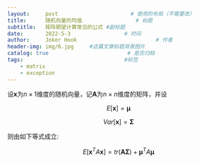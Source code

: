 ```yaml
---
layout:     post                       # 使用的布局（不需要改）
title:      随机向量的均值                 # 标题 
subtitle:   矩阵期望计算常见的公式 #副标题
date:       2022-5-3                 # 时间
author:     Joker Hook                         # 作者
header-img: img/6.jpg     #这篇文章标题背景图片
catalog: true                         # 是否归档
tags:                                #标签
    - matrix
    - exception
---
```


设$\pmb{x}$为$n \times 1$维度的随机向量，记$\pmb{A}$为$n \times n$维度的矩阵，并设

$$
E[\pmb{x}] = \pmb{\mu}
$$

$$
Var[\pmb{x}] = \pmb{\Sigma}
$$

则由如下等式成立:

$$
E[\pmb{x}^T A \pmb{x}] = tr(\pmb{A}\pmb{\Sigma}) + \pmb{\mu}^T A \pmb{\mu}
$$

